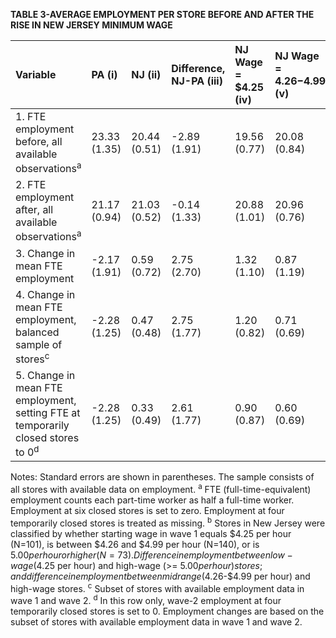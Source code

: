 **TABLE 3-AVERAGE EMPLOYMENT PER STORE BEFORE AND AFTER THE RISE IN NEW JERSEY MINIMUM WAGE**

| Variable | PA (i) | NJ (ii) | Difference, NJ-PA (iii) | NJ Wage = $4.25 (iv) | NJ Wage = $4.26-$4.99 (v) | NJ Wage >= $5.00 (vi) | Diff Low-high (vii)<sup>b</sup> | Diff Midrange-high (viii)<sup>b</sup> |
| :----------------------------------------------------------------------- | :----------- | :----------- | :---------------------- | :------------------- | :------------------------ | :-------------------- | :-------------------------- | :---------------------------- |
| 1. FTE employment before, all available observations<sup>a</sup> | 23.33 (1.35) | 20.44 (0.51) | -2.89 (1.91) | 19.56 (0.77) | 20.08 (0.84) | 22.25 (1.14) | -2.69 (1.61) | -2.17 (1.61) |
| 2. FTE employment after, all available observations<sup>a</sup> | 21.17 (0.94) | 21.03 (0.52) | -0.14 (1.33) | 20.88 (1.01) | 20.96 (0.76) | 20.21 (1.03) | 0.66 (1.45) | 0.74 (1.45) |
| 3. Change in mean FTE employment | -2.17 (1.91) | 0.59 (0.72) | 2.75 (2.70) | 1.32 (1.10) | 0.87 (1.19) | -2.04 (1.61) | 3.36 (2.27) | 2.91 (2.27) |
| 4. Change in mean FTE employment, balanced sample of stores<sup>c</sup> | -2.28 (1.25) | 0.47 (0.48) | 2.75 (1.77) | 1.20 (0.82) | 0.71 (0.69) | -2.16 (1.01) | 3.36 (1.42) | 2.87 (1.42) |
| 5. Change in mean FTE employment, setting FTE at temporarily closed stores to 0<sup>d</sup> | -2.28 (1.25) | 0.33 (0.49) | 2.61 (1.77) | 0.90 (0.87) | 0.60 (0.69) | -2.16 (1.01) | 3.05 (1.42) | 2.76 (1.42) |

Notes: Standard errors are shown in parentheses. The sample consists of all stores with available data on employment.
<sup>a</sup> FTE (full-time-equivalent) employment counts each part-time worker as half a full-time worker. Employment at six closed stores is set to zero. Employment at four temporarily closed stores is treated as missing.
<sup>b</sup> Stores in New Jersey were classified by whether starting wage in wave 1 equals $4.25 per hour (N=101), is between $4.26 and $4.99 per hour (N=140), or is $5.00 per hour or higher (N=73). Difference in employment between low-wage ($4.25 per hour) and high-wage (>= $5.00 per hour) stores; and difference in employment between midrange ($4.26-$4.99 per hour) and high-wage stores.
<sup>c</sup> Subset of stores with available employment data in wave 1 and wave 2.
<sup>d</sup> In this row only, wave-2 employment at four temporarily closed stores is set to 0. Employment changes are based on the subset of stores with available employment data in wave 1 and wave 2.
